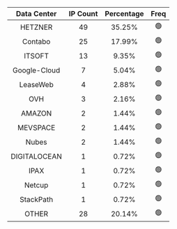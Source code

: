 | Data Center | IP Count | Percentage | Freq |
|:------------:|:--------:|:-----------:|:-----:|
| HETZNER | 49 | 35.25% | 🟢 |
| Contabo | 25 | 17.99% | 🟢 |
| ITSOFT | 13 | 9.35% | 🟢 |
| Google-Cloud | 7 | 5.04% | 🟢 |
| LeaseWeb | 4 | 2.88% | 🟢 |
| OVH | 3 | 2.16% | 🟢 |
| AMAZON | 2 | 1.44% | 🟢 |
| MEVSPACE | 2 | 1.44% | 🟢 |
| Nubes | 2 | 1.44% | 🟢 |
| DIGITALOCEAN | 1 | 0.72% | 🟢 |
| IPAX | 1 | 0.72% | 🟢 |
| Netcup | 1 | 0.72% | 🟢 |
| StackPath | 1 | 0.72% | 🟢 |
| OTHER | 28 | 20.14% | 🟢 |